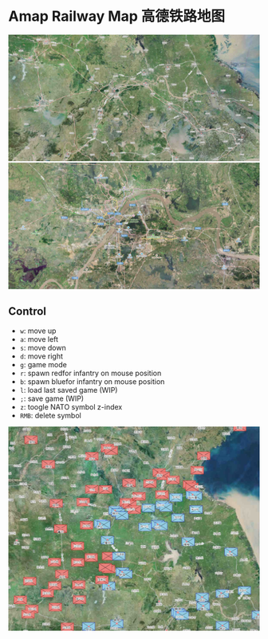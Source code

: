 # Amap Railway Map 高德铁路地图

![](./screenshot1.jpg)
![](./screenshot2.jpg)

## Control

- `w`: move up
- `a`: move left
- `s`: move down
- `d`: move right
- `g`: game mode
- `r`: spawn redfor infantry on mouse position
- `b`: spawn bluefor infantry on mouse position
- `l`: load last saved game (WIP)
- `;`: save game (WIP)
- `z`: toogle NATO symbol z-index
- `RMB`: delete symbol

![](./screenshot3.jpg)